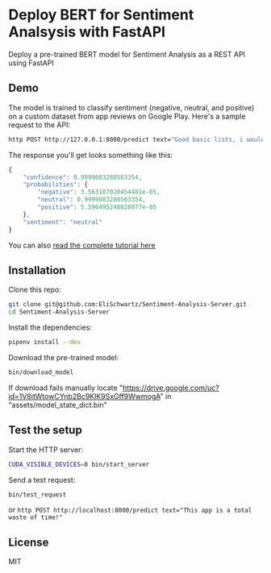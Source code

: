 # Deploy BERT for Sentiment Analsysis with FastAPI

Deploy a pre-trained BERT model for Sentiment Analysis as a REST API using FastAPI

## Demo

The model is trained to classify sentiment (negative, neutral, and positive) on a custom dataset from app reviews on Google Play. Here's a sample request to the API:

```bash
http POST http://127.0.0.1:8000/predict text="Good basic lists, i would like to create more lists, but the annual fee for unlimited lists is too out there"
```

The response you'll get looks something like this:

```js
{
    "confidence": 0.9999083280563354,
    "probabilities": {
        "negative": 3.563107020454481e-05,
        "neutral": 0.9999083280563354,
        "positive": 5.596495248028077e-05
    },
    "sentiment": "neutral"
}
```

You can also [read the complete tutorial here](https://www.curiousily.com/posts/deploy-bert-for-sentiment-analysis-as-rest-api-using-pytorch-transformers-by-hugging-face-and-fastapi/)

## Installation

Clone this repo:

```sh
git clone git@github.com:EliSchwartz/Sentiment-Analysis-Server.git
cd Sentiment-Analysis-Server
```

Install the dependencies:

```sh
pipenv install --dev
```

Download the pre-trained model:

```sh
bin/download_model
```
If download fails manually locate "https://drive.google.com/uc?id=1V8itWtowCYnb2Bc9KlK9SxGff9WwmogA" in "assets/model_state_dict.bin"

## Test the setup

Start the HTTP server:

```sh
CUDA_VISIBLE_DEVICES=0 bin/start_server
```

Send a test request:

```sh
bin/test_request
```

or
```http POST http://localhost:8000/predict text="This app is a total waste of time!"```

## License

MIT
